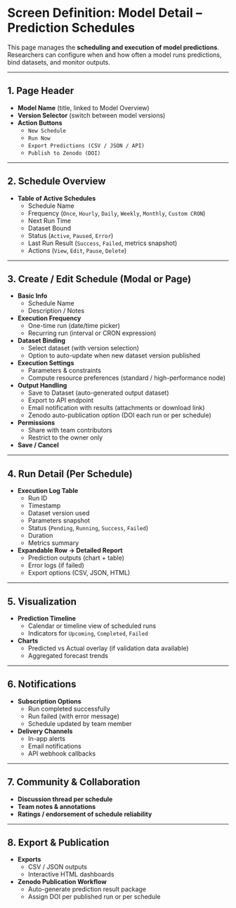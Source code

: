 # Screen Definition: Model Detail – Prediction Schedules

This page manages the **scheduling and execution of model predictions**.  
Researchers can configure when and how often a model runs predictions, bind datasets, and monitor outputs.

---

## 1. Page Header
- **Model Name** (title, linked to Model Overview)
- **Version Selector** (switch between model versions)
- **Action Buttons**
  - `New Schedule`
  - `Run Now`
  - `Export Predictions (CSV / JSON / API)`
  - `Publish to Zenodo (DOI)`

---

## 2. Schedule Overview
- **Table of Active Schedules**
  - Schedule Name
  - Frequency (`Once`, `Hourly`, `Daily`, `Weekly`, `Monthly`, `Custom CRON`)
  - Next Run Time
  - Dataset Bound
  - Status (`Active`, `Paused`, `Error`)
  - Last Run Result (`Success`, `Failed`, metrics snapshot)
  - Actions (`View`, `Edit`, `Pause`, `Delete`)

---

## 3. Create / Edit Schedule (Modal or Page)
- **Basic Info**
  - Schedule Name
  - Description / Notes
- **Execution Frequency**
  - One-time run (date/time picker)
  - Recurring run (interval or CRON expression)
- **Dataset Binding**
  - Select dataset (with version selection)
  - Option to auto-update when new dataset version published
- **Execution Settings**
  - Parameters & constraints
  - Compute resource preferences (standard / high-performance node)
- **Output Handling**
  - Save to Dataset (auto-generated output dataset)
  - Export to API endpoint
  - Email notification with results (attachments or download link)
  - Zenodo auto-publication option (DOI each run or per schedule)
- **Permissions**
  - Share with team contributors
  - Restrict to the owner only
- **Save / Cancel**

---

## 4. Run Detail (Per Schedule)
- **Execution Log Table**
  - Run ID
  - Timestamp
  - Dataset version used
  - Parameters snapshot
  - Status (`Pending`, `Running`, `Success`, `Failed`)
  - Duration
  - Metrics summary
- **Expandable Row → Detailed Report**
  - Prediction outputs (chart + table)
  - Error logs (if failed)
  - Export options (CSV, JSON, HTML)

---

## 5. Visualization
- **Prediction Timeline**
  - Calendar or timeline view of scheduled runs
  - Indicators for `Upcoming`, `Completed`, `Failed`
- **Charts**
  - Predicted vs Actual overlay (if validation data available)
  - Aggregated forecast trends

---

## 6. Notifications
- **Subscription Options**
  - Run completed successfully
  - Run failed (with error message)
  - Schedule updated by team member
- **Delivery Channels**
  - In-app alerts
  - Email notifications
  - API webhook callbacks

---

## 7. Community & Collaboration
- **Discussion thread per schedule**
- **Team notes & annotations**
- **Ratings / endorsement of schedule reliability**

---

## 8. Export & Publication
- **Exports**
  - CSV / JSON outputs
  - Interactive HTML dashboards
- **Zenodo Publication Workflow**
  - Auto-generate prediction result package
  - Assign DOI per published run or per schedule
